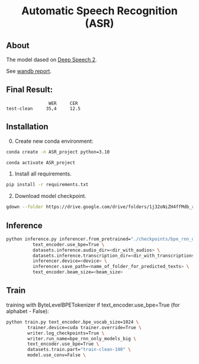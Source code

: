 <h1 align="center">Automatic Speech Recognition (ASR)</h1>

## About

The model dased on [Deep Speech 2](https://arxiv.org/pdf/1512.02595).

See [wandb report](https://wandb.ai/dungeon_as_fate/pytorch_template_asr_example).

## Final Result:
```angular2html
                WER     CER
test-clean     35,4     12.5
```


## Installation

0. Create new conda environment:
```bash
conda create -n ASR_project python=3.10

conda activate ASR_project
``` 

1. Install all requirements.
```bash
pip install -r requirements.txt
```

2. Download model checkpoint.
```bash
gdown --folder https://drive.google.com/drive/folders/1j32oNiZH4ffMdb_rVbiQRzKTiE9HUYH5?usp=sharing
```

## Inference
```bash
python inference.py inferencer.from_pretrained="./checkpoints/bpe_rnn_only_models_big/model_best.pth" \
          text_encoder.use_bpe=True \
          datasets.inference.audio_dir=<dir_with_audios> \
          datasets.inference.transcription_dir=<dir_with_transcriptions> \
          inferencer.device=<device> \
          inferencer.save_path=<name_of_folder_for_predicted_texts> \
          text_encoder.beam_size=<beam_size>
```

## Train

training with ByteLevelBPETokenizer if text_encoder.use_bpe=True (for alphabet - False):

```bash
python train.py text_encoder.bpe_vocab_size=1024 \
        trainer.device=cuda trainer.override=True \
        writer.log_checkpoints=True \
        writer.run_name=bpe_rnn_only_models_big \
        text_encoder.use_bpe=True \
        datasets.train.part="train-clean-100" \
        model.use_conv=False \
```


